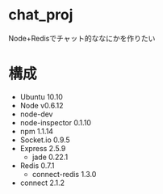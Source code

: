 chat_proj
==============

Node+Redisでチャット的ななにかを作りたい

構成
==============
- Ubuntu 10.10
- Node v0.6.12
- node-dev
- node-inspector 0.1.10
- npm 1.1.14
- Socket.io 0.9.5
- Express 2.5.9
  - jade 0.22.1
- Redis 0.7.1
  - connect-redis 1.3.0
- connect 2.1.2
